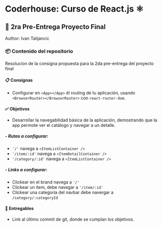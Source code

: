 # Coderhouse: Curso de React.js ⚛️
## 🚀 2ra Pre-Entrega Proyecto Final
Author: Ivan Talijancic

### 📦 Contenido del repositorio

Resolucíon de la consigna propuesta para la 2da pre-entrega del proyecto final

#### 📋 Consignas

- Configurar en `<App></App>` él routing de tu aplicación, usando `<BrowserRouter></BrowserRouter>` con `react-router-dom`.


#### ✅ Objetivos

- Desarrollar la navegabilidad básica de la aplicación, demostrando que la app permote ver el catálogo y navegar a un detalle.

##### - **Rutas a configurar:**
- `'/'` navega a `<ItemListContainer />`
- `'/item/:id'` navega a `<ItemDetailContainer />`
- `'/category/:id'` navega a `<ItemListContainer />`

##### - **Links a configurar:**

- Clickear en el brand navega a `'/'`
- Clickear un item, debe navegar a `'/item/:id'`
- Clickear una categoría del navbar debe navergar a `/category/:categoryId`

#### 🚚 Entregables

- Link al último commit de git, donde se cumplan los objetivos.
